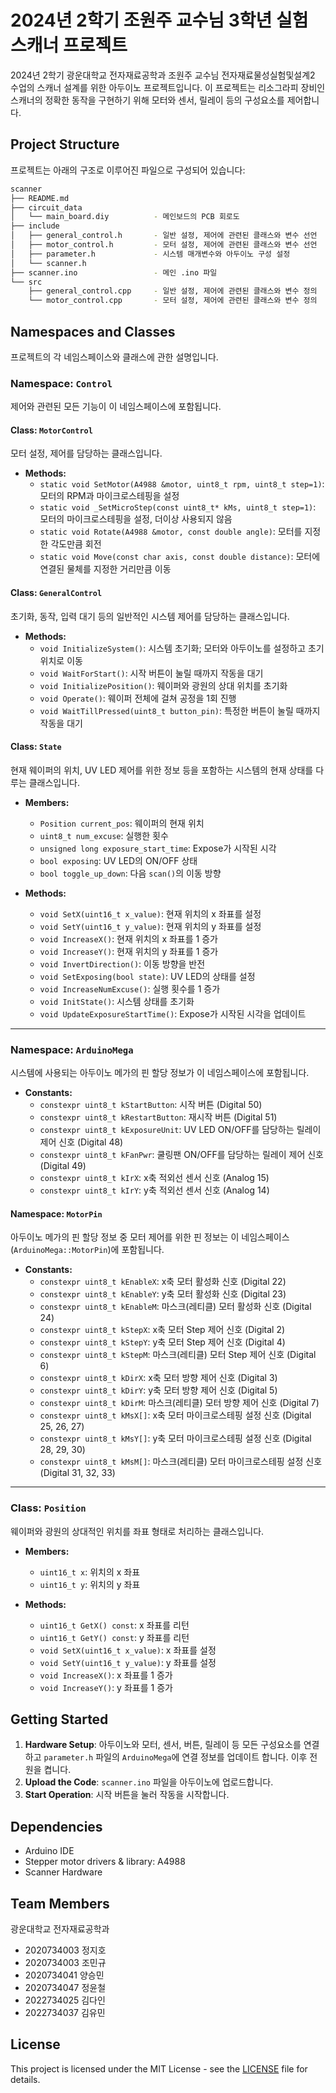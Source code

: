 # 2024년 2학기 조원주 교수님 3학년 실험 스캐너 프로젝트

2024년 2학기 광운대학교 전자재료공학과 조원주 교수님 전자재료물성실험및설계2 수업의 스캐너 설계를 위한 아두이노 프로젝트입니다. 이 프로젝트는 리소그라피 장비인 스캐너의 정확한 동작을 구현하기 위해 모터와 센서, 릴레이 등의 구성요소를 제어합니다.

## Project Structure

프로젝트는 아래의 구조로 이루어진 파일으로 구성되어 있습니다:

```bash
scanner
├── README.md
├── circuit_data               
│   └── main_board.diy          - 메인보드의 PCB 회로도
├── include
│   ├── general_control.h       - 일반 설정, 제어에 관련된 클래스와 변수 선언
│   ├── motor_control.h         - 모터 설정, 제어에 관련된 클래스와 변수 선언
│   ├── parameter.h             - 시스템 매개변수와 아두이노 구성 설정
│   └── scanner.h               
├── scanner.ino                 - 메인 .ino 파일
└── src
    ├── general_control.cpp     - 일반 설정, 제어에 관련된 클래스와 변수 정의
    └── motor_control.cpp       - 모터 설정, 제어에 관련된 클래스와 변수 정의
```

## Namespaces and Classes

프로젝트의 각 네임스페이스와 클래스에 관한 설명입니다. 

### Namespace: `Control`
제어와 관련된 모든 기능이 이 네임스페이스에 포함됩니다.

#### Class: `MotorControl`
모터 설정, 제어를 담당하는 클래스입니다. 

- **Methods:**
  - `static void SetMotor(A4988 &motor, uint8_t rpm, uint8_t step=1)`: 모터의 RPM과 마이크로스테핑을 설정
  - `static void _SetMicroStep(const uint8_t* kMs, uint8_t step=1)`: 모터의 마이크로스테핑을 설정, 더이상 사용되지 않음         
  - `static void Rotate(A4988 &motor, const double angle)`: 모터를 지정한 각도만큼 회전
  - `static void Move(const char axis, const double distance)`: 모터에 연결된 물체를 지정한 거리만큼 이동

#### Class: `GeneralControl`
초기화, 동작, 입력 대기 등의 일반적인 시스템 제어를 담당하는 클래스입니다.

- **Methods:**
  - `void InitializeSystem()`: 시스템 초기화; 모터와 아두이노를 설정하고 초기 위치로 이동 
  - `void WaitForStart()`: 시작 버튼이 눌릴 때까지 작동을 대기
  - `void InitializePosition()`: 웨이퍼와 광원의 상대 위치를 초기화
  - `void Operate()`: 웨이퍼 전체에 걸쳐 공정을 1회 진행
  - `void WaitTillPressed(uint8_t button_pin)`: 특정한 버튼이 눌릴 때까지 작동을 대기

#### Class: `State`
현재 웨이퍼의 위치, UV LED 제어를 위한 정보 등을 포함하는 시스템의 현재 상태를 다루는 클래스입니다.

- **Members:**
  - `Position current_pos`: 웨이퍼의 현재 위치
  - `uint8_t num_excuse`: 실행한 횟수
  - `unsigned long exposure_start_time`: Expose가 시작된 시각
  - `bool exposing`: UV LED의 ON/OFF 상태
  - `bool toggle_up_down`: 다음 `scan()`의 이동 방향

- **Methods:**
  - `void SetX(uint16_t x_value)`: 현재 위치의 x 좌표를 설정
  - `void SetY(uint16_t y_value)`: 현재 위치의 y 좌표를 설정
  - `void IncreaseX()`: 현재 위치의 x 좌표를 1 증가
  - `void IncreaseY()`: 현재 위치의 y 좌표를 1 증가
  - `void InvertDirection()`: 이동 방향을 반전
  - `void SetExposing(bool state)`: UV LED의 상태를 설정
  - `void IncreaseNumExcuse()`: 실행 횟수를 1 증가
  - `void InitState()`: 시스템 상태를 초기화
  - `void UpdateExposureStartTime()`: Expose가 시작된 시각을 업데이트

---

### Namespace: `ArduinoMega`
시스템에 사용되는 아두이노 메가의 핀 할당 정보가 이 네임스페이스에 포함됩니다.

- **Constants:**
  - `constexpr uint8_t kStartButton`: 시작 버튼 (Digital 50)
  - `constexpr uint8_t kRestartButton`: 재시작 버튼 (Digital 51)
  - `constexpr uint8_t kExposureUnit`: UV LED ON/OFF를 담당하는 릴레이 제어 신호 (Digital 48)
  - `constexpr uint8_t kFanPwr`: 쿨링팬 ON/OFF를 담당하는 릴레이 제어 신호 (Digital 49)
  - `constexpr uint8_t kIrX`: x축 적외선 센서 신호 (Analog 15)
  - `constexpr uint8_t kIrY`: y축 적외선 센서 신호 (Analog 14)

#### Namespace: `MotorPin`
아두이노 메가의 핀 할당 정보 중 모터 제어를 위한 핀 정보는 이 네임스페이스(`ArduinoMega::MotorPin`)에 포함됩니다.

- **Constants:**
  - `constexpr uint8_t kEnableX`: x축 모터 활성화 신호 (Digital 22)
  - `constexpr uint8_t kEnableY`: y축 모터 활성화 신호 (Digital 23)
  - `constexpr uint8_t kEnableM`: 마스크(레티클) 모터 활성화 신호 (Digital 24)
  - `constexpr uint8_t kStepX`: x축 모터 Step 제어 신호 (Digital 2)
  - `constexpr uint8_t kStepY`: y축 모터 Step 제어 신호 (Digital 4)
  - `constexpr uint8_t kStepM`: 마스크(레티클) 모터 Step 제어 신호 (Digital 6)
  - `constexpr uint8_t kDirX`: x축 모터 방향 제어 신호 (Digital 3)
  - `constexpr uint8_t kDirY`: y축 모터 방향 제어 신호 (Digital 5)
  - `constexpr uint8_t kDirM`: 마스크(레티클) 모터 방향 제어 신호 (Digital 7)
  - `constexpr uint8_t kMsX[]`: x축 모터 마이크로스테핑 설정 신호 (Digital 25, 26, 27)
  - `constexpr uint8_t kMsY[]`: y축 모터 마이크로스테핑 설정 신호 (Digital 28, 29, 30)
  - `constexpr uint8_t kMsM[]`: 마스크(레티클) 모터 마이크로스테핑 설정 신호 (Digital 31, 32, 33)

---

### Class: `Position`
웨이퍼와 광원의 상대적인 위치를 좌표 형태로 처리하는 클래스입니다.

- **Members:**
  - `uint16_t x`: 위치의 x 좌표
  - `uint16_t y`: 위치의 y 좌표

- **Methods:**
  - `uint16_t GetX() const`: x 좌표를 리턴
  - `uint16_t GetY() const`: y 좌표를 리턴
  - `void SetX(uint16_t x_value)`: x 좌표를 설정
  - `void SetY(uint16_t y_value)`: y 좌표를 설정
  - `void IncreaseX()`: x 좌표를 1 증가
  - `void IncreaseY()`: y 좌표를 1 증가

## Getting Started

1. **Hardware Setup**: 아두이노와 모터, 센서, 버튼, 릴레이 등 모든 구성요소를 연결하고 `parameter.h` 파일의 `ArduinoMega`에 연결 정보를 업데이트 합니다. 이후 전원을 켭니다.
2. **Upload the Code**: `scanner.ino` 파일을 아두이노에 업로드합니다.
3. **Start Operation**: 시작 버튼을 눌러 작동을 시작합니다.

## Dependencies

- Arduino IDE
- Stepper motor drivers & library: A4988
- Scanner Hardware

## Team Members

광운대학교 전자재료공학과

- 2020734003 정지호
- 2020734003 조민규
- 2020734041 양승민
- 2020734047 정윤철
- 2022734025 김다인
- 2022734037 김유민

## License

This project is licensed under the MIT License - see the [LICENSE](LICENSE) file for details.
